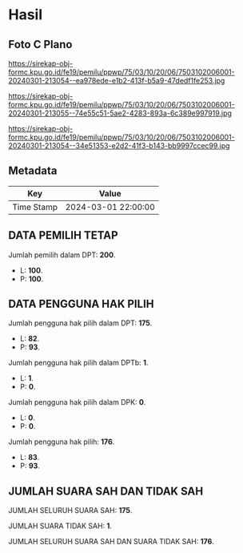 # Hasil

## Foto C Plano

https://sirekap-obj-formc.kpu.go.id/fe19/pemilu/ppwp/75/03/10/20/06/7503102006001-20240301-213054--ea978ede-e1b2-413f-b5a9-47dedf1fe253.jpg

https://sirekap-obj-formc.kpu.go.id/fe19/pemilu/ppwp/75/03/10/20/06/7503102006001-20240301-213055--74e55c51-5ae2-4283-893a-6c389e997919.jpg

https://sirekap-obj-formc.kpu.go.id/fe19/pemilu/ppwp/75/03/10/20/06/7503102006001-20240301-213054--34e51353-e2d2-41f3-b143-bb9997ccec99.jpg


## Metadata

| Key        | Value               |
| ---------- | ------------------- |
| Time Stamp | 2024-03-01 22:00:00 |


## DATA PEMILIH TETAP

Jumlah pemilih dalam DPT: **200**.
 * L: **100**.
 * P: **100**.

## DATA PENGGUNA HAK PILIH

Jumlah pengguna hak pilih dalam DPT: **175**.
 * L: **82**.
 * P: **93**.

Jumlah pengguna hak pilih dalam DPTb: **1**.
 * L: **1**.
 * P: **0**.

Jumlah pengguna hak pilih dalam DPK: **0**.
 * L: **0**.
 * P: **0**.

Jumlah pengguna hak pilih: **176**.
 * L: **83**.
 * P: **93**.

## JUMLAH SUARA SAH DAN TIDAK SAH

JUMLAH SELURUH SUARA SAH: **175**.

JUMLAH SUARA TIDAK SAH: **1**.

JUMLAH SELURUH SUARA SAH DAN SUARA TIDAK SAH: **176**.


